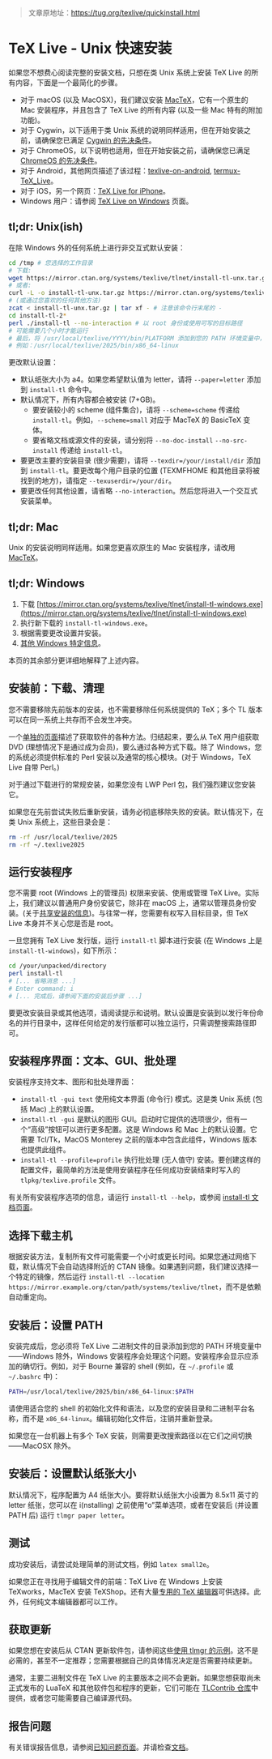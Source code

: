 > 文章原地址：https://tug.org/texlive/quickinstall.html

# TeX Live - Unix 快速安装

如果您不想费心阅读完整的安装文档，只想在类 Unix 系统上安装 TeX Live 的所有内容，下面是一个最简化的步骤。

*   对于 macOS (以及 MacOSX)，我们建议安装 [MacTeX](https://tug.org/mactex/)，它有一个原生的 Mac 安装程序，并且包含了 TeX Live 的所有内容 (以及一些 Mac 特有的附加功能)。
*   对于 Cygwin，以下适用于类 Unix 系统的说明同样适用，但在开始安装之前，请确保您已满足 [Cygwin 的先决条件](https://tug.org/texlive/acquire-netinstall.html#cygwin)。
*   对于 ChromeOS，以下说明也适用，但在开始安装之前，请确保您已满足 [ChromeOS 的先决条件](https://tug.org/texlive/acquire-netinstall.html#chromeos)。
*   对于 Android，其他网页描述了该过程：[texlive-on-android](https://github.com/TeXLive/texlive-on-android/wiki), [termux-TeX_Live](https://github.com/termux/termux-packages/tree/master/packages/texlive)。
*   对于 iOS，另一个网页：[TeX Live for iPhone](https://github.com/holzschu/a-shell/blob/master/docs/TeXLive.md)。
*   Windows 用户：请参阅 [TeX Live on Windows](https://tug.org/texlive/windows.html) 页面。

## tl;dr: Unix(ish)

在除 Windows 外的任何系统上进行非交互式默认安装：

````bash
cd /tmp # 您选择的工作目录
# 下载:
wget https://mirror.ctan.org/systems/texlive/tlnet/install-tl-unx.tar.gz
# 或者:
curl -L -o install-tl-unx.tar.gz https://mirror.ctan.org/systems/texlive/tlnet/install-tl-unx.tar.gz
# (或通过您喜欢的任何其他方法)
zcat < install-tl-unx.tar.gz | tar xf - # 注意该命令行末尾的 -
cd install-tl-2*
perl ./install-tl --no-interaction # 以 root 身份或使用可写的目标路径
# 可能需要几个小时才能运行
# 最后，将 /usr/local/texlive/YYYY/bin/PLATFORM 添加到您的 PATH 环境变量中，
# 例如：/usr/local/texlive/2025/bin/x86_64-linux
````

更改默认设置：

*   默认纸张大小为 a4。如果您希望默认值为 letter，请将 `--paper=letter` 添加到 `install-tl` 命令中。
*   默认情况下，所有内容都会被安装 (7+GB)。
    *   要安装较小的 scheme (组件集合)，请将 `--scheme=scheme` 传递给 `install-tl`。例如，`--scheme=small` 对应于 MacTeX 的 BasicTeX 变体。
    *   要省略文档或源文件的安装，请分别将 `--no-doc-install` `--no-src-install` 传递给 `install-tl`。
*   要更改主要的安装目录 (很少需要)，请将 `--texdir=/your/install/dir` 添加到 `install-tl`。要更改每个用户目录的位置 (TEXMFHOME 和其他目录将被找到的地方)，请指定 `--texuserdir=/your/dir`。
*   要更改任何其他设置，请省略 `--no-interaction`。然后您将进入一个交互式安装菜单。

## tl;dr: Mac

Unix 的安装说明同样适用。如果您更喜欢原生的 Mac 安装程序，请改用 [MacTeX](https://tug.org/mactex/)。

## tl;dr: Windows

1.  下载 [https://mirror.ctan.org/systems/texlive/tlnet/install-tl-windows.exe](https://mirror.ctan.org/systems/texlive/tlnet/install-tl-windows.exe)
2.  执行新下载的 `install-tl-windows.exe`。
3.  根据需要更改设置并安装。
4.  [其他 Windows 特定信息](https://tug.org/texlive/windows.html)。

本页的其余部分更详细地解释了上述内容。

## 安装前：下载、清理

您不需要移除先前版本的安装，也不需要移除任何系统提供的 TeX；多个 TL 版本可以在同一系统上共存而不会发生冲突。

一个[单独的页面](https://tug.org/texlive/acquire.html)描述了获取软件的各种方法。归结起来，要么从 TeX 用户组获取 DVD (理想情况下是通过成为会员)，要么通过各种方式下载。除了 Windows，您的系统必须提供标准的 Perl 安装以及通常的核心模块。(对于 Windows，TeX Live 自带 Perl。)

对于通过下载进行的常规安装，如果您没有 LWP Perl 包，我们强烈建议您安装它。

如果您在先前尝试失败后重新安装，请务必彻底移除失败的安装。默认情况下，在类 Unix 系统上，这些目录会是：

````bash
rm -rf /usr/local/texlive/2025
rm -rf ~/.texlive2025
````

## 运行安装程序

您不需要 root (Windows 上的管理员) 权限来安装、使用或管理 TeX Live。实际上，我们建议以普通用户身份安装它，除非在 macOS 上，通常以管理员身份安装。(关于[共享安装的信息](https://tug.org/texlive/doc/texlive-en/texlive-en.html#tlshared))。与往常一样，您需要有权写入目标目录，但 TeX Live 本身并不关心您是否是 root。

一旦您拥有 TeX Live 发行版，运行 `install-tl` 脚本进行安装 (在 Windows 上是 `install-tl-windows`)，如下所示：

````bash
cd /your/unpacked/directory
perl install-tl
# [... 省略消息 ...]
# Enter command: i
# [... 完成后，请参阅下面的安装后步骤 ...]
````

要更改安装目录或其他选项，请阅读提示和说明。默认设置是安装到以发行年份命名的并行目录中，这样任何给定的发行版都可以独立运行，只需调整搜索路径即可。

## 安装程序界面：文本、GUI、批处理

安装程序支持文本、图形和批处理界面：

*   `install-tl -gui text`
    使用纯文本界面 (命令行) 模式。这是类 Unix 系统 (包括 Mac) 上的默认设置。
*   `install-tl -gui`
    是默认的图形 GUI。启动时它提供的选项很少，但有一个“高级”按钮可以进行更多配置。这是 Windows 和 Mac 上的默认设置。它需要 Tcl/Tk，MacOS Monterey 之前的版本中包含此组件，Windows 版本也提供此组件。
*   `install-tl --profile=profile`
    执行批处理 (无人值守) 安装。要创建这样的配置文件，最简单的方法是使用安装程序在任何成功安装结束时写入的 `tlpkg/texlive.profile` 文件。

有关所有安装程序选项的信息，请运行 `install-tl --help`，或参阅 [install-tl 文档页面](https://tug.org/texlive/doc/install-tl.html)。

## 选择下载主机

根据安装方法，复制所有文件可能需要一个小时或更长时间。如果您通过网络下载，默认情况下会自动选择附近的 CTAN 镜像。如果遇到问题，我们建议选择一个特定的镜像，然后运行 `install-tl --location https://mirror.example.org/ctan/path/systems/texlive/tlnet`，而不是依赖自动重定向。

## 安装后：设置 PATH

安装完成后，您必须将 TeX Live 二进制文件的目录添加到您的 PATH 环境变量中——Windows 除外，Windows 安装程序会处理这个问题。安装程序会显示应添加的确切行。例如，对于 Bourne 兼容的 shell (例如，在 `~/.profile` 或 `~/.bashrc` 中)：

````bash
PATH=/usr/local/texlive/2025/bin/x86_64-linux:$PATH
````

请使用适合您的 shell 的初始化文件和语法，以及您的安装目录和二进制平台名称，而不是 `x86_64-linux`。编辑初始化文件后，注销并重新登录。

如果您在一台机器上有多个 TeX 安装，则需要更改搜索路径以在它们之间切换——MacOSX 除外。

## 安装后：设置默认纸张大小

默认情况下，程序配置为 A4 纸张大小。要将默认纸张大小设置为 8.5x11 英寸的 letter 纸张，您可以在 i(nstalling) 之前使用“o”菜单选项，或者在安装后 (并设置 PATH 后) 运行 `tlmgr paper letter`。

## 测试

成功安装后，请尝试处理简单的测试文档，例如 `latex small2e`。

如果您正在寻找用于编辑文件的前端：TeX Live 在 Windows 上安装 TeXworks，MacTeX 安装 TeXShop。还有大量[专用的 TeX 编辑器](https://tug.org/interest.html#editors)可供选择。此外，任何纯文本编辑器都可以工作。

## 获取更新

如果您想在安装后从 CTAN 更新软件包，请参阅这些[使用 tlmgr 的示例](https://tug.org/texlive/doc/tlmgr.html#EXAMPLES)。这不是必需的，甚至不一定推荐；您需要根据自己的具体情况决定是否需要持续更新。

通常，主要二进制文件在 TeX Live 的主要版本之间不会更新。如果您想获取尚未正式发布的 LuaTeX 和其他软件包和程序的更新，它们可能在 [TLContrib 仓库](https://contrib.texlive.info/)中提供，或者您可能需要自己编译源代码。

## 报告问题

有关错误报告信息，请参阅[已知问题页面](https://tug.org/texlive/bugs.html)。并请检查[文档](https://tug.org/texlive/doc.html)。
